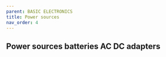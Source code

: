 ```yaml
---
parent: BASIC ELECTRONICS
title: Power sources
nav_order: 4
---
```


 Power sources batteries AC DC adapters
--------------------------------------------------------------------------------

